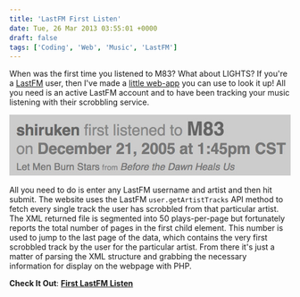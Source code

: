 ```yaml
---
title: 'LastFM First Listen'
date: Tue, 26 Mar 2013 03:55:01 +0000
draft: false
tags: ['Coding', 'Web', 'Music', 'LastFM']
---
```


When was the first time you listened to M83? What about LIGHTS? If you're a [LastFM](http://www.last.fm/) user, then I've made a [little web-app](/first) you can use to look it up! All you need is an active LastFM account and to have been tracking your music listening with their scrobbling service.

![First Time I Listened to M83](M83First.jpg)

All you need to do is enter any LastFM username and artist and then hit submit. The website uses the LastFM `user.getArtistTracks` API method to fetch every single track the user has scrobbled from that particular artist. The XML returned file is segmented into 50 plays-per-page but fortunately reports the total number of pages in the first child element. This number is used to jump to the last page of the data, which contains the very first scrobbled track by the user for the particular artist. From there it's just a matter of parsing the XML structure and grabbing the necessary information for display on the webpage with PHP.

**Check It Out**: [**First LastFM Listen**](/first)
